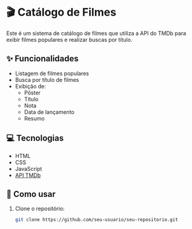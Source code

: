 # 🎬 Catálogo de Filmes

Este é um sistema de catálogo de filmes que utiliza a API do TMDb para exibir filmes populares e realizar buscas por título.

## ✨ Funcionalidades

- Listagem de filmes populares
- Busca por título de filmes
- Exibição de:
  - Pôster
  - Título
  - Nota
  - Data de lançamento
  - Resumo

## 💻 Tecnologias

- HTML
- CSS
- JavaScript
- [API TMDb](https://www.themoviedb.org/documentation/api)

## 🔧 Como usar

1. Clone o repositório:
   ```bash
   git clone https://github.com/seu-usuario/seu-repositorio.git

